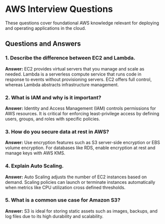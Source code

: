 # AWS Interview Questions

These questions cover foundational AWS knowledge relevant for deploying and operating applications in the cloud.

## Questions and Answers

### 1. Describe the difference between EC2 and Lambda.
**Answer:** EC2 provides virtual servers that you manage and scale as needed. Lambda is a serverless compute service that runs code in response to events without provisioning servers. EC2 offers full control, whereas Lambda abstracts infrastructure management.

### 2. What is IAM and why is it important?
**Answer:** Identity and Access Management (IAM) controls permissions for AWS resources. It is critical for enforcing least-privilege access by defining users, groups, and roles with specific policies.

### 3. How do you secure data at rest in AWS?
**Answer:** Use encryption features such as S3 server-side encryption or EBS volume encryption. For databases like RDS, enable encryption at rest and manage keys with AWS KMS.

### 4. Explain Auto Scaling.
**Answer:** Auto Scaling adjusts the number of EC2 instances based on demand. Scaling policies can launch or terminate instances automatically when metrics like CPU utilization cross defined thresholds.

### 5. What is a common use case for Amazon S3?
**Answer:** S3 is ideal for storing static assets such as images, backups, and log files due to its high durability and scalability.
